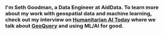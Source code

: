 ### I'm Seth Goodman, a Data Engineer at AidData. To learn more about my work with geospatial data and machine learning, check out my interview on [Humanitarian AI Today](https://soundcloud.com/humanitarian-ai-today/seth-goodman) where we talk about [GeoQuery](https://geoquery.org) and using ML/AI for good.


<!-- <a href=""> -->
<!--  <img align="left" src="https://github-readme-stats.vercel.app/api/top-langs/?username=sgoodm"> -->
<!-- </a> -->
 
<!-- <a href=""> -->
<!-- <img align="left" src="https://github-readme-stats.vercel.app/api?username=sgoodm&show_icons=true&bg_color=FFFFFF&layout=compact&count_private=true&hide_rank=true&hide_title=true&hide_border=true"> -->
<!-- </a> -->


